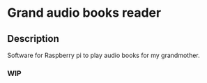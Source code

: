 # Grand audio books reader 


## Description
Software for Raspberry pi to play audio books for my grandmother. 


### WIP

